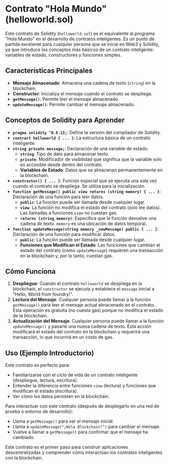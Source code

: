 # Contrato "Hola Mundo" (helloworld.sol)

Este contrato de Solidity (`helloworld.sol`) es el equivalente al programa "Hola Mundo" en el desarrollo de contratos inteligentes. Es un punto de partida excelente para cualquier persona que se inicie en Web3 y Solidity, ya que introduce los conceptos más básicos de un contrato inteligente: variables de estado, constructores y funciones simples.

## Características Principales

*   **Mensaje Almacenado**: Almacena una cadena de texto (`string`) en la blockchain.
*   **Constructor**: Inicializa el mensaje cuando el contrato se despliega.
*   **`getMessage()`**: Permite leer el mensaje almacenado.
*   **`updateMessage()`**: Permite cambiar el mensaje almacenado.

## Conceptos de Solidity para Aprender

*   **`pragma solidity ^0.8.13;`**: Define la versión del compilador de Solidity.
*   **`contract helloworld { ... }`**: La estructura básica de un contrato inteligente.
*   **`string private message;`**: Declaración de una variable de estado.
    *   **`string`**: Tipo de dato para almacenar texto.
    *   **`private`**: Modificador de visibilidad que significa que la variable solo es accesible desde dentro del contrato.
    *   **Variables de Estado**: Datos que se almacenan permanentemente en la blockchain.
*   **`constructor() { ... }`**: Función especial que se ejecuta una sola vez cuando el contrato se despliega. Se utiliza para la inicialización.
*   **`function getMessage() public view returns (string memory) { ... }`**: Declaración de una función para leer datos.
    *   **`public`**: La función puede ser llamada desde cualquier lugar.
    *   **`view`**: La función no modifica el estado del contrato (solo lee datos). Las llamadas a funciones `view` no cuestan gas.
    *   **`returns (string memory)`**: Especifica que la función devuelve una cadena de texto. `memory` es una ubicación de datos temporal.
*   **`function updateMessage(string memory _newMessage) public { ... }`**: Declaración de una función para modificar datos.
    *   **`public`**: La función puede ser llamada desde cualquier lugar.
    *   **Funciones que Modifican el Estado**: Las funciones que cambian el estado del contrato (como `updateMessage`) requieren una transacción en la blockchain y, por lo tanto, cuestan gas.

## Cómo Funciona

1.  **Despliegue**: Cuando el contrato `helloworld` se despliega en la blockchain, el `constructor` se ejecuta y establece el `message` inicial a "Hello, World from foundry!".
2.  **Lectura del Mensaje**: Cualquier persona puede llamar a la función `getMessage()` para leer el mensaje actual almacenado en el contrato. Esta operación es gratuita (no cuesta gas) porque no modifica el estado de la blockchain.
3.  **Actualización del Mensaje**: Cualquier persona puede llamar a la función `updateMessage()` y pasarle una nueva cadena de texto. Esta acción modificará el estado del contrato en la blockchain y requerirá una transacción, lo que incurrirá en un costo de gas.

## Uso (Ejemplo Introductorio)

Este contrato es perfecto para:

*   Familiarizarse con el ciclo de vida de un contrato inteligente (despliegue, lectura, escritura).
*   Entender la diferencia entre funciones `view` (lectura) y funciones que modifican el estado (escritura).
*   Ver cómo los datos persisten en la blockchain.

Para interactuar con este contrato (después de desplegarlo en una red de prueba o entorno de desarrollo):

*   Llama a `getMessage()` para ver el mensaje inicial.
*   Llama a `updateMessage("¡Hola Blockchain!")` para cambiar el mensaje.
*   Vuelve a llamar a `getMessage()` para confirmar que el mensaje ha cambiado.

Este contrato es el primer paso para construir aplicaciones descentralizadas y comprender cómo interactúan los contratos inteligentes con la blockchain.
